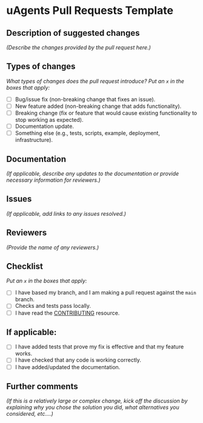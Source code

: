 # uAgents Pull Requests Template

## Description of suggested changes

_(Describe the changes provided by the pull request here.)_

## Types of changes

_What types of changes does the pull request introduce? Put an `x` in the boxes that apply:_

- [ ] Bug/issue fix (non-breaking change that fixes an issue).
- [ ] New feature added (non-breaking change that adds functionality).
- [ ] Breaking change (fix or feature that would cause existing functionality to stop working as expected).
- [ ] Documentation update.
- [ ] Something else (e.g., tests, scripts, example, deployment, infrastructure).

## Documentation

_(If applicable, describe any updates to the documentation or provide necessary information for reviewers.)_

## Issues

_(If applicable, add links to any issues resolved.)_

## Reviewers 

_(Provide the name of any reviewers.)_

## Checklist

_Put an `x` in the boxes that apply:_

- [ ]  I have based my branch, and I am making a pull request against the `main` branch.
- [ ] Checks and tests pass locally.
- [ ] I have read the [CONTRIBUTING](CONTRIBUTING.md) resource.

## If applicable: 

- [ ] I have added tests that prove my fix is effective and that my feature works.
- [ ] I have checked that any code is working correctly.
- [ ] I have added/updated the documentation.

## Further comments

_(If this is a relatively large or complex change, kick off the discussion by explaining why you chose the solution you did, what alternatives you considered, etc....)_

